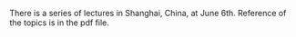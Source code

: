 There is a series of lectures in Shanghai, China, at June 6th.
Reference of the topics is in the pdf file.